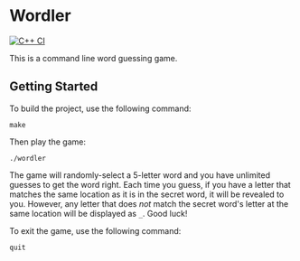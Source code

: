 # Wordler
[![C++ CI](https://github.com/jmmoran-us/Wordler/actions/workflows/actions.yml/badge.svg)](https://github.com/jmmoran-us/Wordler/actions/workflows/actions.yml)

This is a command line word guessing game.

## Getting Started

To build the project, use the following command:

```
make
```

Then play the game:

```
./wordler
```

The game will randomly-select a 5-letter word and you have unlimited guesses to get the word right. Each time you guess, if you have a letter that matches the same location as it is in the secret word, it will be revealed to you. However, any letter that does *not* match the secret word's letter at the same location will be displayed as `_`. Good luck!

To exit the game, use the following command:
```
quit
```
